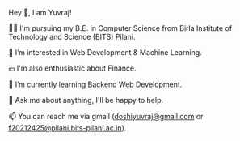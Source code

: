 Hey 👋, I am Yuvraj!

👨‍🎓 I'm pursuing my B.E. in Computer Science from Birla Institute of Technology and Science (BITS) Pilani.

💖 I’m interested in Web Development & Machine Learning.

💵 I'm also enthusiastic about Finance.

🌱 I’m currently learning Backend Web Development. 

💬 Ask me about anything, I'll be happy to help.

📫 You can reach me via gmail (doshiyuvraj@gmail.com or f20212425@pilani.bits-pilani.ac.in).
